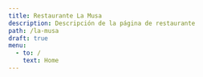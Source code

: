 ```yaml
---
title: Restaurante La Musa
description: Descripción de la página de restaurante
path: /la-musa
draft: true
menu:
  - to: /
    text: Home
---
```


